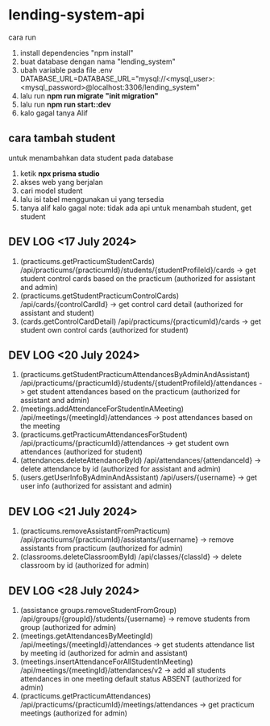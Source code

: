 # lending-system-api

cara run

1. install dependencies "npm install"
2. buat database dengan nama "lending_system"
3. ubah variable pada file .env DATABASE_URL=DATABASE_URL="mysql://<mysql_user>:<mysql_password>@localhost:3306/lending_system"
4. lalu run **npm run migrate "init migration"**
5. lalu run **npm run start::dev**
6. kalo gagal tanya Alif

## cara tambah student

untuk menambahkan data student pada database

1. ketik **npx prisma studio**
2. akses web yang berjalan
3. cari model student
4. lalu isi tabel menggunakan ui yang tersedia
5. tanya alif kalo gagal
   note: tidak ada api untuk menambah student, get student

## DEV LOG <17 July 2024>

1. (practicums.getPracticumStudentCards) /api/practicums/{practicumId}/students/{studentProfileId}/cards -> get student control cards based on the practicum (authorized for assistant and admin)
2. (practicums.getStudentPracticumControlCards) /api/cards/{controlCardId} -> get control card detail (authorized for assistant and student)
3. (cards.getControlCardDetail) /api/practicums/{practicumId}/cards -> get student own control cards (authorized for student)

## DEV LOG <20 July 2024>

1. (practicums.getStudentPracticumAttendancesByAdminAndAssistant) /api/practicums/{practicumId}/students/{studentProfileId}/attendances -> get student attendances based on the practicum (authorized for assistant and admin)
2. (meetings.addAttendanceForStudentInAMeeting) /api/meetings/{meetingId}/attendances -> post attendances based on the meeting
3. (practicums.getPracticumAttendancesForStudent) /api/practicums/{practicumId}/attendances -> get student own attendances (authorized for student)
4. (attendances.deleteAttendanceById) /api/attendances/{attendanceId} -> delete attendance by id (authorized for assistant and admin)
5. (users.getUserInfoByAdminAndAssistant) /api/users/{username} -> get user info (authorized for assistant and admin)

## DEV LOG <21 July 2024>

1. (practicums.removeAssistantFromPracticum) /api/practicums/{practicumId}/assistants/{username} -> remove assistants from practicum (authorized for admin)
2. (classrooms.deleteClassroomById) /api/classes/{classId} -> delete classroom by id (authorized for admin)

## DEV LOG <28 July 2024>

1. (assistance groups.removeStudentFromGroup) /api/groups/{groupId}/students/{username} -> remove students from group (authorized for admin)
2. (meetings.getAttendancesByMeetingId) /api/meetings/{meetingId}/attendances -> get students attendance list by meeting id (authorized for admin and assistant)
3. (meetings.insertAttendanceForAllStudentInMeeting) /api/meetings/{meetingId}/attendances/v2 -> add all students attendances in one meeting default status ABSENT (authorized for admin)
4. (practicums.getPracticumAttendances) /api/practicums/{practicumId}/meetings/attendances -> get practicum meetings (authorized for admin)

